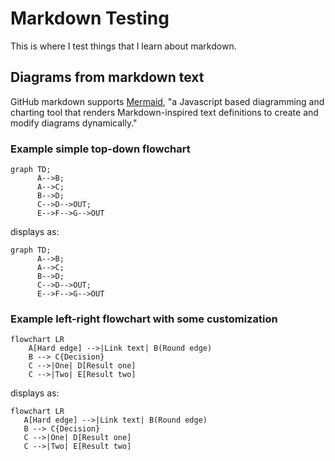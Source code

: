 # Markdown Testing
This is where I test things that I learn about markdown.

## Diagrams from markdown text
GitHub markdown supports [Mermaid](https://mermaid-js.github.io/mermaid/#/), "a Javascript based diagramming and charting tool that renders Markdown-inspired text definitions to create and modify diagrams dynamically." 
### Example simple top-down flowchart
```
graph TD;
      A-->B;
      A-->C;
      B-->D;
      C-->D-->OUT;
      E-->F-->G-->OUT
```
displays as:

```mermaid
graph TD;
      A-->B;
      A-->C;
      B-->D;
      C-->D-->OUT;
      E-->F-->G-->OUT
```
### Example left-right flowchart with some customization
```
flowchart LR
    A[Hard edge] -->|Link text| B(Round edge)
    B --> C{Decision}
    C -->|One| D[Result one]
    C -->|Two| E[Result two]
 ```
 displays as:
 ```mermaid
 flowchart LR
    A[Hard edge] -->|Link text| B(Round edge)
    B --> C{Decision}
    C -->|One| D[Result one]
    C -->|Two| E[Result two]
   ```

